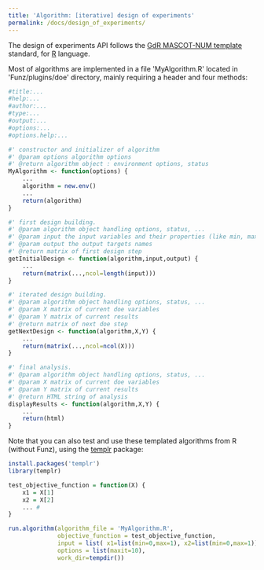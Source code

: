 ```yaml
---
title: 'Algorithm: [iterative] design of experiments'
permalink: /docs/design_of_experiments/
---
```


The design of experiments API follows the [GdR MASCOT-NUM template](https://www.gdr-mascotnum.fr/template.html) standard, for [R](http://www.r-project.org) language.


Most of algorithms are implemented in a file 'MyAlgorithm.R' located in 'Funz/plugins/doe' directory, mainly requiring a header and four methods:

```r
#title:...
#help:...
#author:...
#type:...
#output:...
#options:...
#options.help:...

#' constructor and initializer of algorithm
#' @param options algorithm options
#' @return algorithm object : environment options, status
MyAlgorithm <- function(options) {
    ...
    algorithm = new.env()
    ...
    return(algorithm)
}

#' first design building.
#' @param algorithm object handling options, status, ...
#' @param input the input variables and their properties (like min, max)
#' @param output the output targets names
#' @return matrix of first design step
getInitialDesign <- function(algorithm,input,output) {
    ...
    return(matrix(...,ncol=length(input)))
}

#' iterated design building.
#' @param algorithm object handling options, status, ...
#' @param X matrix of current doe variables
#' @param Y matrix of current results
#' @return matrix of next doe step
getNextDesign <- function(algorithm,X,Y) {
    ...
    return(matrix(...,ncol=ncol(X)))
}

#' final analysis.
#' @param algorithm object handling options, status, ...
#' @param X matrix of current doe variables
#' @param Y matrix of current results
#' @return HTML string of analysis
displayResults <- function(algorithm,X,Y) {
    ...
    return(html)
}
```

Note that you can also test and use these templated algorithms from R (without Funz), using the [templr](https://cran.r-project.org/package=templr) package:

```r
install.packages('templr')
library(templr)

test_objective_function = function(X) {
    x1 = X[1]
    x2 = X[2]
    ... #
}

run.algorithm(algorithm_file = 'MyAlgorithm.R',
              objective_function = test_objective_function,
              input = list( x1=list(min=0,max=1), x2=list(min=0,max=1)),
              options = list(maxit=10),
              work_dir=tempdir())
```
